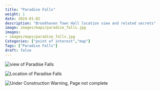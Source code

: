 ```yaml
---
title: "Paradise Falls"
weight: 1
date: 2024-01-02
description: "Brookhaven Town Hall location view and related secrets"
image: images/maps/paradise_falls.jpg
images:
- images/maps/paradise_falls.jpg
Categories: ["point of interest","map"]
Tags: ["Paradise Falls"]
draft: false
--- 
```



<!-- ![LOC PIC]() -->

![view of Paradise Falls](/images/maps/paradise_falls.jpg)

![Location of Paradise Falls](/images/maps/paradise-falls.png)

![Under Construction Warning, Page not complete](/images/under_construction.png)

<!-- <hr style="background-color: #28b44c" size=8>

### CaseBook Items

- [URL](/)

<hr style="background-color: #28b44c" size=8>

### Quests

- [URL](/) -->